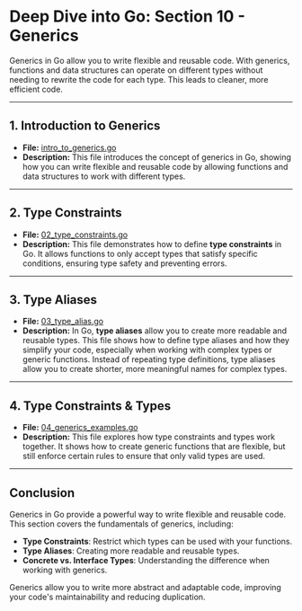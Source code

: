 # **Deep Dive into Go: Section 10 - Generics**

Generics in Go allow you to write flexible and reusable code. With generics, functions and data structures can operate on different types without needing to rewrite the code for each type. This leads to cleaner, more efficient code.

---

## **1. Introduction to Generics**
- **File:** [intro_to_generics.go](generics/intro_to_generics.go)  
- **Description:** This file introduces the concept of generics in Go, showing how you can write flexible and reusable code by allowing functions and data structures to work with different types.

---

## **2. Type Constraints**
- **File:** [02_type_constraints.go](generics/02_type_constraints.go)  
- **Description:** This file demonstrates how to define **type constraints** in Go. It allows functions to only accept types that satisfy specific conditions, ensuring type safety and preventing errors.

---

## **3. Type Aliases**
- **File:** [03_type_alias.go](generics/03_type_alias.go)  
- **Description:** In Go, **type aliases** allow you to create more readable and reusable types. This file shows how to define type aliases and how they simplify your code, especially when working with complex types or generic functions. Instead of repeating type definitions, type aliases allow you to create shorter, more meaningful names for complex types.

---

## **4. Type Constraints & Types**
- **File:** [04_generics_examples.go](generics/04_generics_examples.go)  
- **Description:** This file explores how type constraints and types work together. It shows how to create generic functions that are flexible, but still enforce certain rules to ensure that only valid types are used.

---

## **Conclusion**
Generics in Go provide a powerful way to write flexible and reusable code. This section covers the fundamentals of generics, including:
- **Type Constraints**: Restrict which types can be used with your functions.
- **Type Aliases**: Creating more readable and reusable types.
- **Concrete vs. Interface Types**: Understanding the difference when working with generics.

Generics allow you to write more abstract and adaptable code, improving your code's maintainability and reducing duplication.
